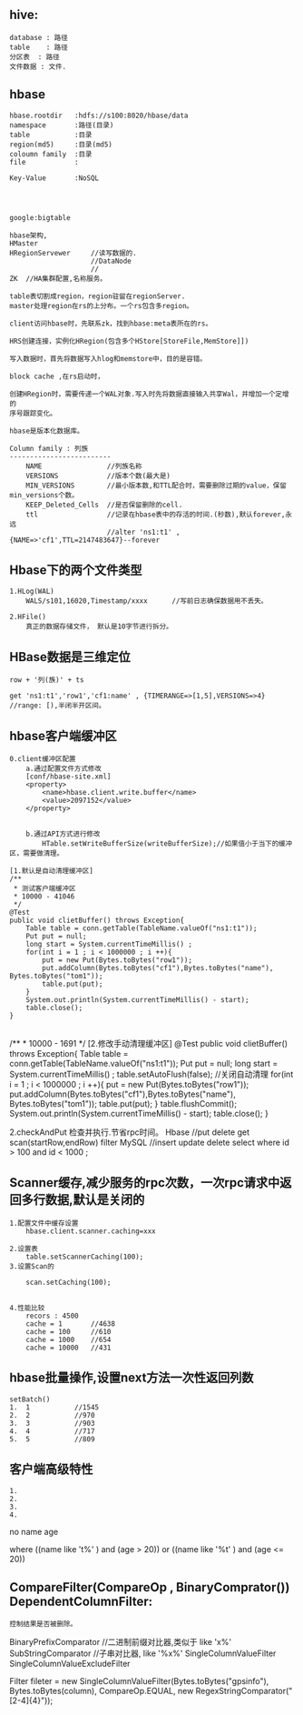 hive:
-----------------
	database : 路径
	table	 : 路径
	分区表	 : 路径
	文件数据 : 文件.


hbase
---------------
	hbase.rootdir	:hdfs://s100:8020/hbase/data
	namespace		:路径(目录)
	table			:目录
	region(md5)		:目录(md5)
	coloumn family	:目录
	file			:
	
	Key-Value		:NoSQL




	google:bigtable 
	
	hbase架构,
	HMaster
	HRegionServewer		//读写数据的.
						//DataNode
						//
	ZK	//HA集群配置,名称服务。
	
	table表切割成region，region驻留在regionServer.
	master处理region在rs的上分布。一个rs包含多region。
	
	client访问hbase时，先联系zk，找到hbase:meta表所在的rs。
	
	HRS创建连接，实例化HRegion(包含多个HStore[StoreFile,MemStore]])
	
	写入数据时，首先将数据写入hlog和memstore中，目的是容错。
	
	block cache ,在rs启动时，
	
	创建HRegion时，需要传递一个WAL对象.写入时先将数据直接输入共享Wal，并增加一个定增的
	序号跟踪变化。
	
	hbase是版本化数据库。
	
	Column family : 列族
	-------------------------
		NAME				//列族名称
		VERSIONS			//版本个数(最大是)
		MIN_VERSIONS		//最小版本数,和TTL配合时，需要删除过期的value，保留min_versions个数。
		KEEP_Deleted_Cells	//是否保留删除的cell.
		ttl					//记录在hbase表中的存活的时间.(秒数),默认forever,永远
							//alter 'ns1:t1' , {NAME=>'cf1',TTL=2147483647}--forever


Hbase下的两个文件类型
-------------------------
	1.HLog(WAL)
		WALS/s101,16020,Timestamp/xxxx		//写前日志确保数据用不丢失。
	
	2.HFile()
		真正的数据存储文件， 默认是10字节进行拆分。

HBase数据是三维定位
--------------------
	row + '列(族)' + ts
	
	get 'ns1:t1','row1','cf1:name' , {TIMERANGE=>[1,5],VERSIONS=>4}	//range: [),半闭半开区间。

hbase客户端缓冲区
-------------------
	0.client缓冲区配置
		a.通过配置文件方式修改
		[conf/hbase-site.xml]
		<property>
			<name>hbase.client.write.buffer</name>
			<value>2097152</value>
		</property>


		b.通过API方式进行修改
			HTable.setWriteBufferSize(writeBufferSize);//如果值小于当下的缓冲区，需要做清理。
	
	[1.默认是自动清理缓冲区]
	/**
	 * 测试客户端缓冲区
	 * 10000 - 41046
	 */
	@Test
	public void clietBuffer() throws Exception{
		Table table = conn.getTable(TableName.valueOf("ns1:t1"));
		Put put = null; 
		long start = System.currentTimeMillis() ;
		for(int i = 1 ; i < 1000000 ; i ++){
			put = new Put(Bytes.toBytes("row1"));
			put.addColumn(Bytes.toBytes("cf1"),Bytes.toBytes("name"), Bytes.toBytes("tom1"));
			table.put(put);
		}
		System.out.println(System.currentTimeMillis() - start);
		table.close();
	}


​	
	/**
	 * 10000 - 1691
	 */
	[2.修改手动清理缓冲区]
	@Test
	public void clietBuffer() throws Exception{
		Table table = conn.getTable(TableName.valueOf("ns1:t1"));
		Put put = null; 
		long start = System.currentTimeMillis() ;
		table.setAutoFlush(false);				//关闭自动清理
		for(int i = 1 ; i < 1000000 ; i ++){
			put = new Put(Bytes.toBytes("row1"));
			put.addColumn(Bytes.toBytes("cf1"),Bytes.toBytes("name"), Bytes.toBytes("tom1"));
			table.put(put);
		}
		table.flushCommit();
		System.out.println(System.currentTimeMillis() - start);
		table.close();
	}


2.checkAndPut
	检查并执行.节省rpc时间。
	Hbase		//put delete get scan(startRow,endRow) filter 
	MySQL		//insert update delete select where id > 100 and id < 1000 ;

Scanner缓存,减少服务的rpc次数，一次rpc请求中返回多行数据,默认是关闭的
-----------------------------------------------------------------------
	1.配置文件中缓存设置
		hbase.client.scanner.caching=xxx
	
	2.设置表
		table.setScannerCaching(100);
	3.设置Scan的
	
		scan.setCaching(100);


	4.性能比较
		recors : 4500 
		cache = 1		//4638
		cache = 100		//610
		cache = 1000	//654
		cache = 10000	//431

hbase批量操作,设置next方法一次性返回列数
-----------------------------------------
	setBatch()
	1.	1			//1545
	2.	2			//970
	3.	3			//903
	4.	4			//717
	5.	5			//809

客户端高级特性
-------------------------
	1.
	2.
	3.
	4.

no name age

where ((name like 't%' ) and (age > 20))
						or 
	((name like '%t' ) and (age <= 20))

CompareFilter(CompareOp , BinaryComprator())
DependentColumnFilter:
-------------------------
	控制结果是否被删除。

BinaryPrefixComparator		//二进制前缀对比器,类似于 like 'x%'
SubStringComparator			//子串对比器, like '%x%'
SingleColumnValueFilter
SingleColumnValueExcludeFilter


Filter fileter = new SingleColumnValueFilter(Bytes.toBytes("gpsinfo"),
												Bytes.toBytes(column), 
												CompareOp.EQUAL,
												new RegexStringComparator("[2-4]{4}"));